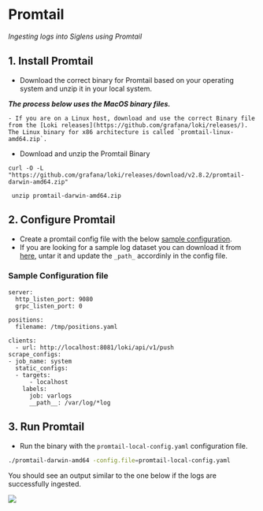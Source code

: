 # Promtail

*Ingesting logs into Siglens using Promtail*

## 1. Install Promtail

- Download the correct binary for Promtail based on your operating system and unzip it in your local system. 

***The process below uses the MacOS binary files.***

    - If you are on a Linux host, download and use the correct Binary file from the [Loki releases](https://github.com/grafana/loki/releases/). The Linux binary for x86 architecture is called `promtail-linux-amd64.zip`.

-  Download and unzip the Promtail Binary
```
curl -O -L "https://github.com/grafana/loki/releases/download/v2.8.2/promtail-darwin-amd64.zip"

 unzip promtail-darwin-amd64.zip

```
## 2. Configure Promtail

- Create a promtail config file with the below [sample configuration](#sample-configuration-file). 
- If you are looking for a sample log dataset you can download it from [here](https://github.com/siglens/pub-datasets/releases/download/v1.0.0/2kevents.json.tar.gz), untar it and update the `_path_` accordinly in the config file.

### Sample Configuration file
```
server:
  http_listen_port: 9080
  grpc_listen_port: 0

positions:
  filename: /tmp/positions.yaml

clients:
  - url: http://localhost:8081/loki/api/v1/push
scrape_configs:
- job_name: system
  static_configs:
  - targets:
      - localhost
    labels:
      job: varlogs
      __path__: /var/log/*log
```
## 3. Run Promtail

- Run the binary with the `promtail-local-config.yaml` configuration file.

```bash
./promtail-darwin-amd64 -config.file=promtail-local-config.yaml
```

You should see an output similar to the one below if the logs are successfully ingested. 

![](../../static/tutorials/loki-ingestion.png)

